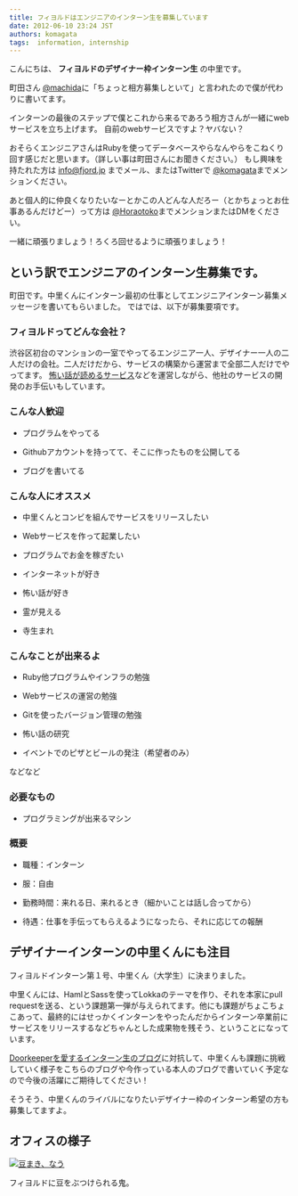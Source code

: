 ```yaml
---
title: フィヨルドはエンジニアのインターン生を募集しています
date: 2012-06-10 23:24 JST
authors: komagata
tags:  information, internship
---
```

こんにちは、 **フィヨルドのデザイナー枠インターン生** の中里です。

町田さん [@machida](https://twitter.com/#!/machida)に「ちょっと相方募集しといて」と言われたので僕が代わりに書いてます。

インターンの最後のステップで僕とこれから来るであろう相方さんが一緒にwebサービスを立ち上げます。 自前のwebサービスですよ？ヤバない？

おそらくエンジニアさんはRubyを使ってデータベースやらなんやらをこねくり回す感じだと思います。（詳しい事は町田さんにお聞きください。） もし興味を持たれた方は info@fjord.jp までメール、またはTwitterで [@komagata](https://twitter.com/#!/komagata)までメンションください。

あと個人的に仲良くなりたいなーとかこの人どんな人だろー（とかちょっとお仕事あるんだけどー）って方は [@Horaotoko](https://twitter.com/#!/Horaotoko)までメンションまたはDMをください。

一緒に頑張りましょう！ろくろ回せるように頑張りましょう！

## という訳でエンジニアのインターン生募集です。

町田です。中里くんにインターン最初の仕事としてエンジニアインターン募集メッセージを書いてもらいました。 ではでは、以下が募集要項です。

### フィヨルドってどんな会社？

渋谷区初台のマンションの一室でやってるエンジニア一人、デザイナー一人の二人だけの会社。二人だけだから、サービスの構築から運営まで全部二人だけでやってます。 [怖い話が読めるサービス](http://kowabana.jp "怖話")などを運営しながら、他社のサービスの開発のお手伝いもしています。

### こんな人歓迎

- プログラムをやってる

- Githubアカウントを持ってて、そこに作ったものを公開してる

- ブログを書いてる

### こんな人にオススメ

- 中里くんとコンビを組んでサービスをリリースしたい

- Webサービスを作って起業したい

- プログラムでお金を稼ぎたい

- インターネットが好き

- 怖い話が好き

- 霊が見える

- 寺生まれ

### こんなことが出来るよ

- Ruby他プログラムやインフラの勉強

- Webサービスの運営の勉強

- Gitを使ったバージョン管理の勉強

- 怖い話の研究

- イベントでのピザとビールの発注（希望者のみ）

などなど

### 必要なもの

- プログラミングが出来るマシン

### 概要

- 職種：インターン

- 服：自由

- 勤務時間：来れる日、来れるとき（細かいことは話し合ってから）

- 待遇：仕事を手伝ってもらえるようになったら、それに応じての報酬

## デザイナーインターンの中里くんにも注目

フィヨルドインターン第１号、中里くん（大学生）に決まりました。

中里くんには、HamlとSassを使ってLokkaのテーマを作り、それを本家にpull requestを送る、という課題第一弾が与えられてます。他にも課題がちょこちょこあって、最終的にはせっかくインターンをやったんだからインターン卒業前にサービスをリリースするなどちゃんとした成果物を残そう、ということになっています。

 [Doorkeeperを愛するインターン生のブログ](http://www.doorkeeper.jp/intern-blog)に対抗して、中里くんも課題に挑戦していく様子をこちらのブログや今作っている本人のブログで書いていく予定なので今後の活躍にご期待してください！

そうそう、中里くんのライバルになりたいデザイナー枠のインターン希望の方も募集してますよ。

## オフィスの様子

[![豆まき、なう](http://farm5.staticflickr.com/4075/5413194482_0c475eeb5d.jpg)](http://www.flickr.com/photos/fjord_llc/5413194482/ "豆まき、なう by 町田 哲平（teppei machida）, on Flickr")

フィヨルドに豆をぶつけられる鬼。

